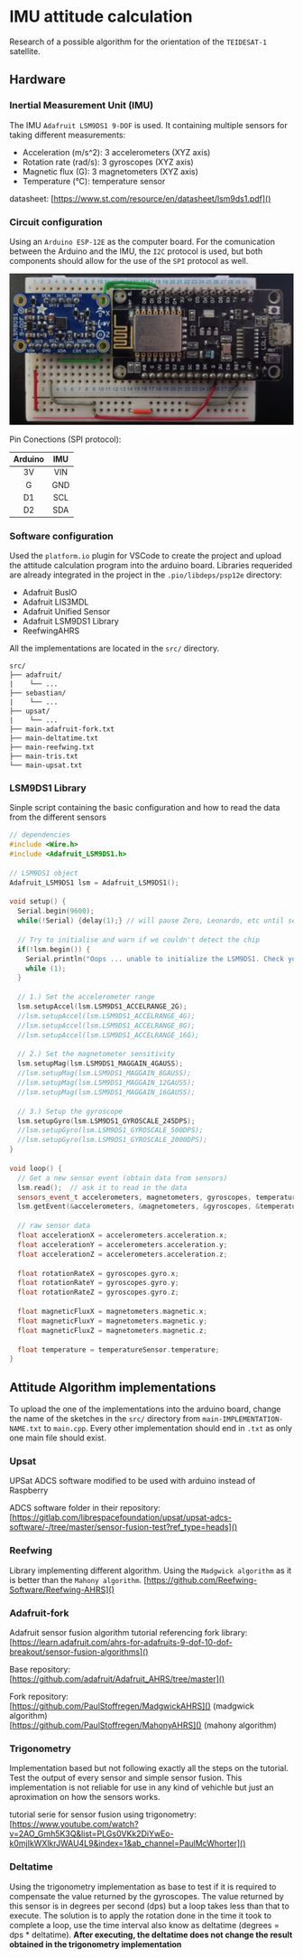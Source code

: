 # IMU attitude calculation

Research of a possible algorithm for the orientation of the `TEIDESAT-1` satellite.


## Hardware

### Inertial Measurement Unit (IMU)

The IMU `Adafruit LSM9DS1 9-DOF` is used. It containing multiple sensors for taking different measurements:  
- Acceleration (m/s^2): 3 accelerometers (XYZ axis)
- Rotation rate (rad/s): 3 gyroscopes (XYZ axis)
- Magnetic flux (G): 3 magnetometers (XYZ axis)
- Temperature (°C): temperature sensor

datasheet: [https://www.st.com/resource/en/datasheet/lsm9ds1.pdf]()  

### Circuit configuration

Using an `Arduino ESP-12E` as the computer board. For the comunication between the Arduino and the IMU, the `I2C` protocol is used, but both components should allow for the use of the `SPI` protocol as well.

![circuit image](./img/circuit_image.jpg)

Pin Conections (SPI protocol):

|  Arduino  |   IMU   | 
|:---------:|:-------:|
|    3V     |   VIN   |
|    G      |   GND   |
|    D1     |   SCL   |
|    D2     |   SDA   |

### Software configuration

Used the `platform.io` plugin for VSCode to create the project and upload the attitude calculation program into the arduino board. Libraries requerided are already integrated in the project in the `.pio/libdeps/psp12e` directory:
- Adafruit BusIO
- Adafruit LIS3MDL
- Adafruit Unified Sensor
- Adafruit LSM9DS1 Library
- ReefwingAHRS

All the implementations are located in the `src/` directory. 

```
src/
├── adafruit/
|    └── ...
├── sebastian/
|    └── ...
├── upsat/
|    └── ...
├── main-adafruit-fork.txt
├── main-deltatime.txt
├── main-reefwing.txt
├── main-tris.txt
└── main-upsat.txt
```

### LSM9DS1 Library

Sinple script containing the basic configuration and how to read the data from the different sensors

```cpp
// dependencies
#include <Wire.h>
#include <Adafruit_LSM9DS1.h>

// LSM9DS1 object
Adafruit_LSM9DS1 lsm = Adafruit_LSM9DS1();

void setup() {
  Serial.begin(9600);
  while(!Serial) {delay(1);} // will pause Zero, Leonardo, etc until serial console opens
  
  // Try to initialise and warn if we couldn't detect the chip
  if(!lsm.begin()) {
    Serial.println("Oops ... unable to initialize the LSM9DS1. Check your wiring!");
    while (1);
  }

  // 1.) Set the accelerometer range
  lsm.setupAccel(lsm.LSM9DS1_ACCELRANGE_2G);
  //lsm.setupAccel(lsm.LSM9DS1_ACCELRANGE_4G);
  //lsm.setupAccel(lsm.LSM9DS1_ACCELRANGE_8G);
  //lsm.setupAccel(lsm.LSM9DS1_ACCELRANGE_16G);
  
  // 2.) Set the magnetometer sensitivity
  lsm.setupMag(lsm.LSM9DS1_MAGGAIN_4GAUSS);
  //lsm.setupMag(lsm.LSM9DS1_MAGGAIN_8GAUSS);
  //lsm.setupMag(lsm.LSM9DS1_MAGGAIN_12GAUSS);
  //lsm.setupMag(lsm.LSM9DS1_MAGGAIN_16GAUSS);

  // 3.) Setup the gyroscope
  lsm.setupGyro(lsm.LSM9DS1_GYROSCALE_245DPS);
  //lsm.setupGyro(lsm.LSM9DS1_GYROSCALE_500DPS);
  //lsm.setupGyro(lsm.LSM9DS1_GYROSCALE_2000DPS);
}

void loop() {
  // Get a new sensor event (obtain data from sensors)
  lsm.read();  // ask it to read in the data
  sensors_event_t accelerometers, magnetometers, gyroscopes, temperatureSensor;
  lsm.getEvent(&accelerometers, &magnetometers, &gyroscopes, &temperatureSensor);

  // raw sensor data
  float accelerationX = accelerometers.acceleration.x;
  float accelerationY = accelerometers.acceleration.y;
  float accelerationZ = accelerometers.acceleration.z;
  
  float rotationRateX = gyroscopes.gyro.x;
  float rotationRateY = gyroscopes.gyro.y;
  float rotationRateZ = gyroscopes.gyro.z;

  float magneticFluxX = magnetometers.magnetic.x;
  float magneticFluxY = magnetometers.magnetic.y;
  float magneticFluxZ = magnetometers.magnetic.z;

  float temperature = temperatureSensor.temperature;
}
```



## Attitude Algorithm implementations

To upload the one of the implementations into the arduino board, change the name of the sketches in the `src/` directory from `main-IMPLEMENTATION-NAME.txt` to `main.cpp`. Every other implementation should end in `.txt` as only one main file should exist.

### Upsat

UPSat ADCS software modified to be used with arduino instead of Raspberry

ADCS software folder in their repository:  
[https://gitlab.com/librespacefoundation/upsat/upsat-adcs-software/-/tree/master/sensor-fusion-test?ref_type=heads]()

### Reefwing

Library implementing different algorithm. Using the `Madgwick algorithm` as it is better than the `Mahony algorithm`. 
[https://github.com/Reefwing-Software/Reefwing-AHRS]() 

### Adafruit-fork

Adafruit sensor fusion algorithm tutorial referencing fork library:  
[https://learn.adafruit.com/ahrs-for-adafruits-9-dof-10-dof-breakout/sensor-fusion-algorithms]()

Base repository:  
[https://github.com/adafruit/Adafruit_AHRS/tree/master]()

Fork repository:  
[https://github.com/PaulStoffregen/MadgwickAHRS]() (madgwick algorithm)  
[https://github.com/PaulStoffregen/MahonyAHRS]() (mahony algorithm)

### Trigonometry 

Implementation based but not following exactly all the steps on the tutorial. Test the output of every sensor and simple sensor fusion. This implementation is not reliable for use in any kind of vehichle but just an aproximation on how the sensors works.

tutorial serie for sensor fusion using trigonometry:  
[https://www.youtube.com/watch?v=2AO_Gmh5K3Q&list=PLGs0VKk2DiYwEo-k0mjIkWXlkrJWAU4L9&index=1&ab_channel=PaulMcWhorter]()

### Deltatime

Using the trigonometry implementation as base to test if it is required to compensate the value returned by the gyroscopes. The value returned by this sensor is in degrees per second (dps) but a loop takes less than that to execute. The solution is to apply the rotation done in the time it took to complete a loop, use the time interval also know as deltatime (degrees = dps * deltatime). **After executing, the deltatime does not change the result obtained in the trigonometry implementation**